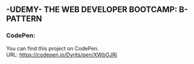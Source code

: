 ## -UDEMY- THE WEB DEVELOPER BOOTCAMP: B-PATTERN

### CodePen:
You can find this project on CodePen.  
URL: https://codepen.io/Dyrits/pen/XWbOJRj